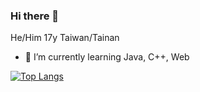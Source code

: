 ### Hi there 👋

He/Him
17y
Taiwan/Tainan

- 🌱 I’m currently learning Java, C++, Web

[![Top Langs](https://github-readme-stats.vercel.app/api/top-langs/?username=XingYanTW&theme=material-palenight)](https://github.com/anuraghazra/github-readme-stats)
